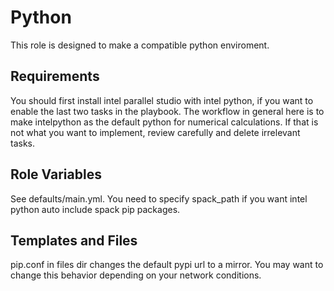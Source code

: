 Python
=========

This role is designed to make a compatible python enviroment.

Requirements
------------

You should first install intel parallel studio with intel python, if you want to enable the last two tasks in the playbook. The workflow in general here is to make intelpython as the default python for numerical calculations. If that is not what you want to implement, review carefully and delete irrelevant tasks.

Role Variables
--------------

See defaults/main.yml. You need to specify spack_path if you want intel python auto include spack pip packages.

Templates and Files
--------------
pip.conf in files dir changes the default pypi url to a mirror. You may want to change this behavior depending on your network conditions.